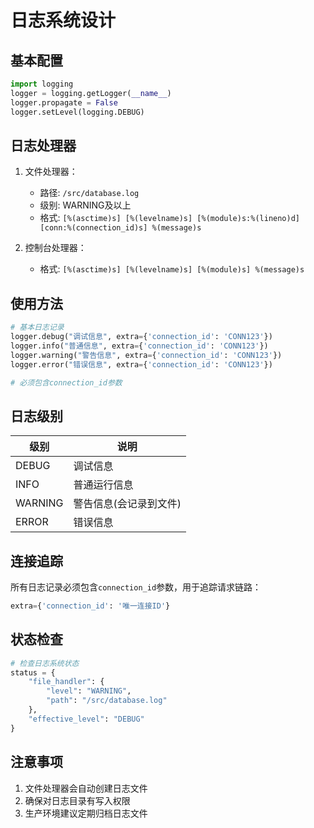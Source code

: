# 日志系统设计

## 基本配置

```python
import logging
logger = logging.getLogger(__name__)
logger.propagate = False
logger.setLevel(logging.DEBUG)
```

## 日志处理器

1. 文件处理器：
   - 路径: `/src/database.log`
   - 级别: WARNING及以上
   - 格式: `[%(asctime)s] [%(levelname)s] [%(module)s:%(lineno)d] [conn:%(connection_id)s] %(message)s`

2. 控制台处理器：
   - 格式: `[%(asctime)s] [%(levelname)s] [%(module)s] %(message)s`

## 使用方法

```python
# 基本日志记录
logger.debug("调试信息", extra={'connection_id': 'CONN123'})
logger.info("普通信息", extra={'connection_id': 'CONN123'})
logger.warning("警告信息", extra={'connection_id': 'CONN123'})
logger.error("错误信息", extra={'connection_id': 'CONN123'})

# 必须包含connection_id参数
```

## 日志级别

| 级别 | 说明 |
|------|------|
| DEBUG | 调试信息 |
| INFO | 普通运行信息 |
| WARNING | 警告信息(会记录到文件) |
| ERROR | 错误信息 |

## 连接追踪

所有日志记录必须包含`connection_id`参数，用于追踪请求链路：

```python
extra={'connection_id': '唯一连接ID'}
```

## 状态检查

```python
# 检查日志系统状态
status = {
    "file_handler": {
        "level": "WARNING",
        "path": "/src/database.log"
    },
    "effective_level": "DEBUG"
}
```

## 注意事项

1. 文件处理器会自动创建日志文件
2. 确保对日志目录有写入权限
3. 生产环境建议定期归档日志文件